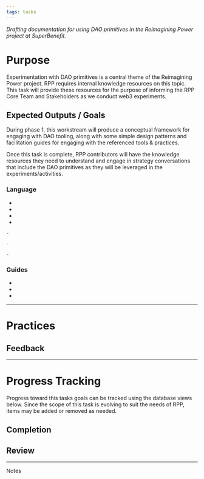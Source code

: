 ```yaml
---
tags: tasks
---
```

_Drafting documentation for using DAO primitives in the Reimagining Power project at SuperBenefit._

# Purpose

Experimentation with DAO primitives is a central theme of the Reimagining Power project. RPP requires internal knowledge resources on this topic. This task will provide these resources for the purpose of informing the RPP Core Team and Stakeholders as we conduct web3 experiments.

## Expected Outputs / Goals

During phase 1, this workstream will produce a conceptual framework for engaging with DAO tooling, along with some simple design patterns and facilitation guides for engaging with the referenced tools & practices.

Once this task is complete, RPP contributors will have the knowledge resources they need to understand and engage in strategy conversations that include the DAO primitives as they will be leveraged in the experiments/activities. 

### Language

-  

  -  

  -  

-   

    -  

    -  

    -  

### Guides

-  

  -  

-  

---

# Practices

## Feedback

---

# Progress Tracking

Progress toward this tasks goals can be tracked using the database views below. Since the scope of this task is evolving to suit the needs of RPP, items may be added or removed as needed.

## Completion

## Review

---

Notes
